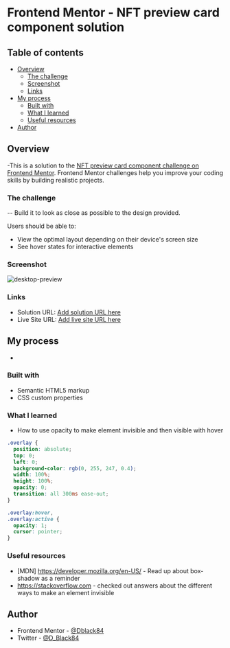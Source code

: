 # Frontend Mentor - NFT preview card component solution


## Table of contents

- [Overview](#overview)
  - [The challenge](#the-challenge)
  - [Screenshot](#screenshot)
  - [Links](#links)
- [My process](#my-process)
  - [Built with](#built-with)
  - [What I learned](#what-i-learned)
  - [Useful resources](#useful-resources)
- [Author](#author)



## Overview
-This is a solution to the [NFT preview card component challenge on Frontend Mentor](https://www.frontendmentor.io/challenges/nft-preview-card-component-SbdUL_w0U). Frontend Mentor challenges help you improve your coding skills by building realistic projects.

### The challenge
-- Build it to look as close as possible to the design provided.

Users should be able to:

- View the optimal layout depending on their device's screen size
- See hover states for interactive elements

### Screenshot

![desktop-preview](https://user-images.githubusercontent.com/49578782/149049641-d72fcc1b-4734-41df-8735-29199d0dbcd8.jpg)


### Links

- Solution URL: [Add solution URL here](https://your-solution-url.com)
- Live Site URL: [Add live site URL here](https://zeerobit.github.io/NFTcard/)

## My process
- 

### Built with

- Semantic HTML5 markup
- CSS custom properties


### What I learned
- How to use opacity to make element invisible and then visible with hover 


```css
.overlay {
  position: absolute;
  top: 0;
  left: 0;
  background-color: rgb(0, 255, 247, 0.4);
  width: 100%;
  height: 100%;
  opacity: 0;
  transition: all 300ms ease-out;
}

.overlay:hover,
.overlay:active {
  opacity: 1;
  cursor: pointer;
}
```

### Useful resources

- [MDN] https://developer.mozilla.org/en-US/ - Read up about box-shadow as a reminder
- https://stackoverflow.com - checked out answers about the different ways to make an element invisible 


## Author

- Frontend Mentor - [@Dblack84](https://www.frontendmentor.io/profile/Dblack84)
- Twitter - [@D_Black84](https://www.twitter.com/D_Black84)

